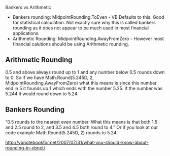 Bankers vs Arithmetic

* Bankers rounding:  MidpointRounding.ToEven - VB Defaults to this.  Good for statistical calculation.  Not exactly sure why this is called bankers rounding as it does not appear to be much used in most financial applications.
* Arithmetic Rounding: MidpointRounding.AwayFromZero - However most financial calutions should be using Arithmetic rounding.


## Arithmetic Rounding
0.5 and above always round up to 1 and any number below 0.5 rounds down to 0.  So if we have Math.Round(5.245D, 2, MidpointRounding.AwayFromZero) what this means is since this number end in 5 it founds up 1 which ends with the number 5.25.  If the number was 5.244 it would round down to 5.24.
## Bankers Rounding
“0.5 rounds to the nearest even number. What this means is that both 1.5 and 2.5 round to 2, and 3.5 and 4.5 both round to 4.”  Or if you look at our code example Math.Round(5.245D, 2) rounds to 5.24.

http://vbnotebookfor.net/2007/07/31/what-you-should-know-about-rounding-in-vbnet/